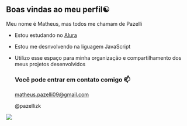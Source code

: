 ## Boas vindas ao meu perfil☯️

Meu nome é Matheus, mas todos me chamam de Pazelli

- Estou estudando no [Alura](https://www.alura.com.br)
- Estou me desnvolvendo na liguagem JavaScript
- Utilizo esse espaço para minha organização e compartilhamento dos meus projetos desenvolvidos

  ### Você pode entrar em contato comigo 📫

  matheus.pazelli09@gmail.com
  
  @pazellizk

![](https://media.tenor.com/sN9VZgtiV70AAAAi/yin-and-yang.gif)
